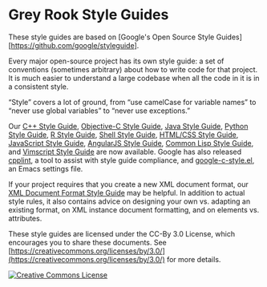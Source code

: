 Grey Rook Style Guides
======================

These style guides are based on [Google's Open Source Style Guides][https://github.com/google/styleguide].

Every major open-source project has its own style guide: a set of conventions
(sometimes arbitrary) about how to write code for that project. It is much
easier to understand a large codebase when all the code in it is in a
consistent style.

“Style” covers a lot of ground, from “use camelCase for variable names” to
“never use global variables” to “never use exceptions.”

Our [C++ Style Guide][cpp], [Objective-C Style Guide][objc], [Java Style
Guide][java], [Python Style Guide][py], [R Style Guide][r], [Shell Style
Guide][sh], [HTML/CSS Style Guide][htmlcss], [JavaScript Style Guide][js],
[AngularJS Style Guide][angular], [Common Lisp Style Guide][cl], and [Vimscript
Style Guide][vim] are now available. Google has also released [cpplint][cpplint],
a tool to assist with style guide compliance, and [google-c-style.el][emacs],
an Emacs settings file.

If your project requires that you create a new XML document format, our [XML
Document Format Style Guide][xml] may be helpful. In addition to actual style
rules, it also contains advice on designing your own vs. adapting an existing
format, on XML instance document formatting, and on elements vs. attributes.

These style guides are licensed under the CC-By 3.0 License, which encourages
you to share these documents. See [https://creativecommons.org/licenses/by/3.0/](https://creativecommons.org/licenses/by/3.0/)
for more details.

<a rel="license" href="https://creativecommons.org/licenses/by/3.0/"><img alt="Creative Commons License" style="border-width:0" src="https://i.creativecommons.org/l/by/3.0/88x31.png" /></a>

[cpp]: https://greyrook.github.io/styleguide/cppguide.html
[objc]: https://greyrook.github.io/styleguide/objcguide.xml
[java]: https://greyrook.github.io/styleguide/javaguide.html
[py]: https://greyrook.github.io/styleguide/pyguide.html
[r]: https://greyrook.github.io/styleguide/Rguide.xml
[sh]: https://greyrook.github.io/styleguide/shell.xml
[htmlcss]: https://greyrook.github.io/styleguide/htmlcssguide.xml
[js]: https://greyrook.greyrook.io/styleguide/javascriptguide.xml
[angular]: https://greyrook.github.io/styleguide/angularjs-google-style.html
[cl]: https://greyrook.github.io/styleguide/lispguide.xml
[vim]: https://greyrook.github.io/styleguide/vimscriptguide.xml
[cpplint]: https://greyrook.com/google/styleguide/tree/gh-pages/cpplint
[emacs]: https://greyrook.githubusercontent.com/google/styleguide/gh-pages/google-c-style.el
[xml]: https://greyrook.github.io/styleguide/xmlstyle.html
